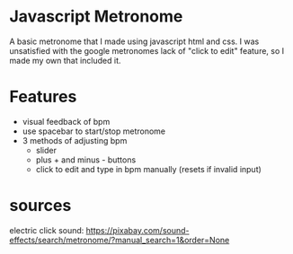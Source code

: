 # Javascript Metronome

A basic metronome that I made using javascript html and css. I was unsatisfied with the google metronomes lack of "click to edit" feature, so I made my own that included it. 

# Features

- visual feedback of bpm 
- use spacebar to start/stop metronome
- 3 methods of adjusting bpm
    - slider
    - plus + and minus - buttons
    - click to edit and type in bpm manually (resets if invalid input)

# sources

electric click sound: https://pixabay.com/sound-effects/search/metronome/?manual_search=1&order=None
